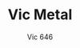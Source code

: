 ---
designer: Patrick Norguet
description: "Vic%2C%20with%20its%20elegant%20yet%20minimal%20outline%2C%20draws%20inspiration%20from%20classic%20mid-century%20armchairs.%20A%20comfortable%20and%20cozy%20collection%20featured%20by%20a%20curved%20backrest%20raised%20from%20the%20seat%2C%20which%20creates%20a%20lightness%20sensation.%20Upholstered%20armchair%20in%20polyurethane%20injected%20foam%2C%20steel%20tube%20legs%20%D8%2025mm%20and%20upholstered%20shell%20below%20cover."
image_primary: img/VIC_646_01_zoom.jpg
image_secondary: img/VIC_646_02_zoom.jpg
manufacturer: Pedrali
href: https://www.pedrali.it/en/products/catalog/Chair-VIC-646/
subtitle: Vic 646
title: Vic Metal
image_thumb: img/Vic_646_cover.jpg
tags: 
  - pedrali
  - chairs
category: chairs
slug: /manufacturers/pedrali/chairs/patrick-norguet-vic-metal
---